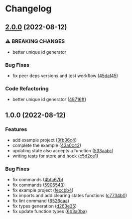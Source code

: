 # Changelog

## [2.0.0](https://github.com/Sam-Afshari/use-sharable-state/compare/v1.0.0...v2.0.0) (2022-08-12)


### ⚠ BREAKING CHANGES

* better unique id generator

### Bug Fixes

* fix peer deps versions and test workflow ([45daf45](https://github.com/Sam-Afshari/use-sharable-state/commit/45daf450b6ef2de0a22e065f11539bb1731f2131))


### Code Refactoring

* better unique id generator ([48716ff](https://github.com/Sam-Afshari/use-sharable-state/commit/48716ff9b49f852a84a0176ba1ec629131c54404))

## 1.0.0 (2022-08-12)


### Features

* add example project ([3fb36c4](https://github.com/Sam-Afshari/use-sharable-state/commit/3fb36c46ef39559e8eb2c269c0ad993fb5becc3b))
* complete the example ([43a0c42](https://github.com/Sam-Afshari/use-sharable-state/commit/43a0c424e05fb488aeae54f40c063cc8b5b3cb8c))
* updating state also accepts a function ([533aabc](https://github.com/Sam-Afshari/use-sharable-state/commit/533aabcae6f634a9083ddf6974d604af50d1bc33))
* writing tests for store and hook ([c5d2ce1](https://github.com/Sam-Afshari/use-sharable-state/commit/c5d2ce1ed0be75ffd6f61e4d160ca66c5662ce27))


### Bug Fixes

* fix commands ([4bfa67b](https://github.com/Sam-Afshari/use-sharable-state/commit/4bfa67b1a20bbefd53b414d4b0d3bd524def51d0))
* fix commands ([5905543](https://github.com/Sam-Afshari/use-sharable-state/commit/590554351aff5a836d33c9c63295d9d7359ca979))
* fix example project ([feccbb4](https://github.com/Sam-Afshari/use-sharable-state/commit/feccbb4293cc47302d154a71bd146e4de6291c83))
* fix imports and add clearing states functions ([c7734b0](https://github.com/Sam-Afshari/use-sharable-state/commit/c7734b0d690c88786bfd54ec24c0939ec4fd6481))
* fix lint command ([6526caa](https://github.com/Sam-Afshari/use-sharable-state/commit/6526caaf03bbcac8736c10917e7180b1c30a9aef))
* fix types generation ([d263e35](https://github.com/Sam-Afshari/use-sharable-state/commit/d263e3580efb2949923bd7d9cca7d0d59f1d1483))
* fix update function types ([6b3a0ba](https://github.com/Sam-Afshari/use-sharable-state/commit/6b3a0ba3f6a1227bb96c188d5fce9fbed6b58f51))
